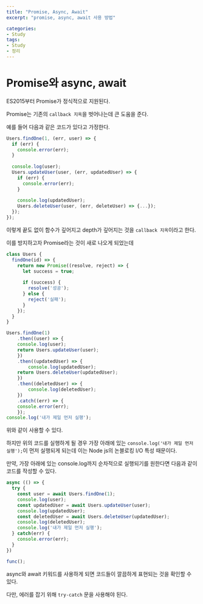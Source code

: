 ```yaml
---
title: "Promise, Async, Await"
excerpt: "promise, async, await 사용 방법"

categories:
- Study 
tags:
- Study
- 정리
---
```


# Promise와 async, await


ES2015부터 Promise가 정식적으로 지원된다.

Promise는 기존의 `callback 지옥`을 벗어나는데 큰 도움을 준다.

예를 들어 다음과 같은 코드가 있다고 가정한다.

```javascript
Users.findOne(1, (err, user) => {
  if (err) {
    console.error(err);
  }
  
  console.log(user);
  Users.updateUser(user, (err, updatedUser) => {
    if (err) {
      console.error(err);
    }
    
    console.log(updatedUser);
    Users.deleteUser(user, (err, deleteUser) => {...});
  });
});
```



이렇게 끝도 없이 함수가 깊어지고 depth가 깊어지는 것을 `callback 지옥`이라고 한다.

이를 방지하고자 Promise라는 것이 새로 나오게 되었는데

```javascript
class Users {
  findOne(id) => {
    return new Promise((resolve, reject) => {
      let success = true;
      
      if (success) {
        resolve('성공');
      } else {
        reject('실패');
      }
    });
  }
}

Users.findOne(1)
	.then((user) => {
  	console.log(user);
  	return Users.updateUser(user);
	})
	.then((updatedUser) => {
		console.log(updatedUser);
  	return Users.deleteUser(updatedUser);
	})
	.then((deletedUser) => {
		console.log(deletedUser);  
	})
	.catch((err) => {
  	console.error(err);
	});
console.log('내가 제일 먼저 실행');
```



위와 같이 사용할 수 있다.

하지만 위의 코드를 실행하게 될 경우 가장 아래에 있는 `console.log('내가 제일 먼저 실행');`이 먼저 실행되게 되는데 이는 Node js의 논블로킹 I/O 특성 때문이다.

만약, 가장 아래에 있는 console.log까지 순차적으로 실행되기를 원한다면 다음과 같이 코드를 작성할 수 있다.

```javascript
async (() => {
  try {
    const user = await Users.findOne(1);
    console.log(user);
    const updatedUser = await Users.updateUser(user);
    console.log(updatedUser);
    const deletedUser = await Users.deleteUser(updatedUser);
    console.log(deletedUser);
    console.log('내가 제일 먼저 실행');
  } catch(err) { 
  	console.error(err);
  }
})

func();
```



async와 await 키워드를 사용하게 되면 코드들이 깔끔하게 표현되는 것을 확인할 수 있다.

다만, 에러를 잡기 위해 `try-catch` 문을 사용해야 된다.

